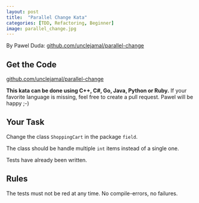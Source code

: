 ```yaml
---
layout: post
title:  "Parallel Change Kata"
categories: [TDD, Refactoring, Beginner]
image: parallel_change.jpg
---
```


By Pawel Duda: [github.com/unclejamal/parallel-change](https://github.com/unclejamal/parallel-change)

## Get the Code

[github.com/unclejamal/parallel-change](https://github.com/unclejamal/parallel-change)

**This kata can be done using C++, C#, Go, Java, Python or Ruby.** If your favorite language is missing, feel free to create a pull request. Pawel will be happy ;-)

## Your Task

Change the class `ShoppingCart` in the package `field`.

The class should be handle multiple `int` items instead of a single one.

Tests have already been written.

## Rules

The tests must not be red at any time. No compile-errors, no failures.

